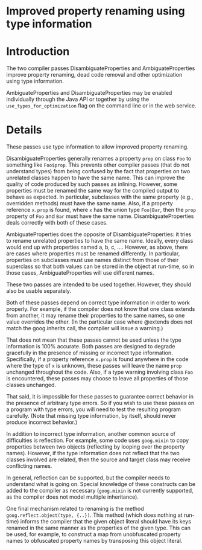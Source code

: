 # Improved property renaming using type information

# Introduction

The two compiler passes DisambiguateProperties and AmbiguateProperties improve property renaming, dead code removal and other optimization using type information.  

AmbiguateProperties and DisambiguateProperties may be enabled individually through the Java API or together by using the `use_types_for_optimization` flag on the command line or in the web service.

# Details

These passes use type information to allow improved property renaming.

DisambiguateProperties generally renames a property `prop` on class `Foo` to something like `Foo$prop`.  This prevents other compiler passes (that do not understand types) from being confused by the fact that properties on two unrelated classes happen to have the same name.  This can improve the quality of code produced by such passes as inlining.  However, some properties must be renamed the same way for the compiled output to behave as expected.  In particular, subclasses with the same property (e.g., overridden methods) must have the same name.  Also, if a property reference `x.prop` is found, where `x` has the union type `Foo|Bar`, then the `prop` property of `Foo` and `Bar` must have the same name.  DisambiguateProperties deals correctly with both of these cases.

AmbiguateProperties does the opposite of DisambiguateProperties:  it tries to rename unrelated properties to have the same name.  Ideally, every class would end up with properties named a, b, c, ....  However, as above, there are cases where properties must be renamed differently.  In particular, properties on subclasses must use names distinct from those of their superclass so that both values can be stored in the object at run-time, so in those cases, AmbiguateProperties will use different names. 

These two passes are intended to be used together.  However, they should also be usable separately.

Both of these passes depend on correct type information in order to work properly.  For example, if the compiler does not know that one class extends from another, it may rename their properties to the same names, so one value overrides the other.  (In the particular case where @extends does not match the goog.inherits call, the compiler will issue a warning.)

That does not mean that these passes cannot be used unless the type information is 100% accurate.  Both passes are designed to degrade gracefully in the presence of missing or incorrect type information.  Specifically, if a property reference `x.prop` is found anywhere in the code where the type of `x` is unknown, these passes will leave the name `prop` unchanged throughout the code.  Also, if a type warning involving class `Foo` is encountered, these passes may choose to leave all properties of those classes unchanged.

That said, it is impossible for these passes to guarantee correct behavior in the presence of arbitrary type errors.  So if you wish to use these passes on a program with type errors, you will need to test the resulting program carefully.  (Note that missing type information, by itself, should never produce incorrect behavior.)

In addition to incorrect type information, another common source of difficulties is reflection.  For example, some code uses `goog.mixin` to copy properties between two objects (reflecting by looping over the property names).  However, if the type information does not reflect that the two classes involved are related, then the source and target class may receive conflicting names.

In general, reflection can be supported, but the compiler needs to understand what is going on.  Special knowledge of these constructs can be added to the compiler as necessary (`goog.mixin` is not currently supported, as the compiler does not model multiple inheritance).

One final mechanism related to renaming is the method `goog.reflect.object(type, {..})`.  This method (which does nothing at run-time) informs the compiler that the given object literal should have its keys renamed in the same manner as the properties of the given type.  This can be used, for example, to construct a map from unobfuscated property names to obfuscated property names by transposing this object literal.